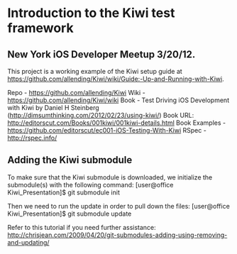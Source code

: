 Introduction to the Kiwi test framework 
=======================================

## New York iOS Developer Meetup 3/20/12.

This project is a working example of the Kiwi setup guide at https://github.com/allending/Kiwi/wiki/Guide:-Up-and-Running-with-Kiwi.

Repo - https://github.com/allending/Kiwi
Wiki - https://github.com/allending/Kiwi/wiki
Book - Test Driving iOS Development with Kiwi by Daniel H Steinberg (http://dimsumthinking.com/2012/02/23/using-kiwi/)
Book URL: http://editorscut.com/Books/001kiwi/001kiwi-details.html
Book Examples - https://github.com/editorscut/ec001-iOS-Testing-With-Kiwi
RSpec - http://rspec.info/

## Adding the Kiwi submodule

To make sure that the Kiwi submodule is downloaded, we initialize the submodule(s) with the following command:
[user@office Kiwi_Presentation]$ git submodule init

Then we need to run the update in order to pull down the files:
[user@office Kiwi_Presentation]$ git submodule update

Refer to this tutorial if you need further assistance:
http://chrisjean.com/2009/04/20/git-submodules-adding-using-removing-and-updating/
